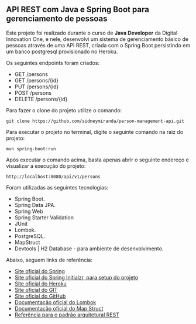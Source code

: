 <h2>API REST com Java e Spring Boot para gerenciamento de pessoas</h2>

Este projeto foi realizado durante o curso de **Java Developer** da Digital Innovation One,
e nele, desenvolvi um sistema de gerenciamento básico de pessoas através de uma API REST, criada com o Spring Boot persistindo em um banco postgresql provisionado no Heroku.


Os seguintes endpoints foram criados:

* GET /persons
* GET /persons/{id}
* PUT /persons/{id}
* POST /persons
* DELETE /persons/{id}


Para fazer o clone do projeto utilize o comando:

```
git clone https://github.com/sidneymiranda/person-management-api.git
```

Para executar o projeto no terminal, digite o seguinte comando na raiz do projeto:

```shell script
mvn spring-boot:run 
```

Após executar o comando acima, basta apenas abrir o seguinte endereço e visualizar a execução do projeto:

```
http://localhost:8080/api/v1/persons
```

Foram utilizadas as seguintes tecnologias:

* Spring Boot.
* Spring Data JPA.
* Spring Web
* Spring Starter Validation
* JUnit  
* Lombok.
* PostgreSQL.
* MapStruct  
* Devtools | H2 Database - para ambiente de desenvolvimento.


Abaixo, seguem links de referência:

* [Site oficial do Spring](https://spring.io/)
* [Site oficial do Spring Initialzr, para setup do projeto](https://start.spring.io/)
* [Site oficial do Heroku](https://www.heroku.com/)
* [Site oficial do GIT](https://git-scm.com/)
* [Site oficial do GitHub](http://github.com/)
* [Documentação oficial do Lombok](https://projectlombok.org/)
* [Documentação oficial do Map Struct](https://mapstruct.org/)
* [Referência para o padrão arquitetural REST](https://restfulapi.net/)
